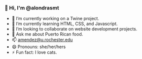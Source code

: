 ### 👋 Hi, I'm @alondrasmt

- 🔭 I’m currently working on a Twine project.
- 🌱 I’m currently learning HTML, CSS, and Javascript.
- 👯 I’m looking to collaborate on website development projects.
- 💬 Ask me about Puerto Rican food.
- 📫 amendez@u.rochester.edu
- 😄 Pronouns: she/her/hers
- ⚡ Fun fact: I love cats.
